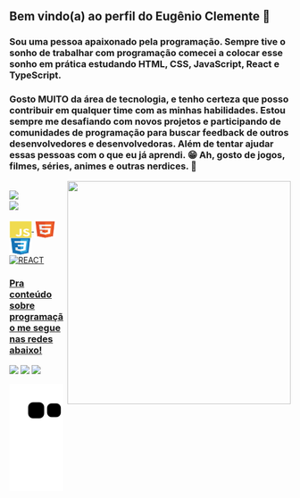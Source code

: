 
## Bem vindo(a) ao perfil do Eugênio Clemente :slightly_smiling_face:


### Sou uma pessoa apaixonado pela programação. Sempre tive o sonho de trabalhar com programação comecei a colocar esse sonho em prática estudando HTML, CSS, JavaScript, React e TypeScript. 

### Gosto MUITO da área de tecnologia, e tenho certeza que posso contribuir em qualquer time com as minhas habilidades. Estou sempre me desafiando com novos projetos e participando de comunidades de programação para buscar feedback de outros desenvolvedores e desenvolvedoras. Além de tentar ajudar essas pessoas com o que eu já aprendi. 😁 Ah, gosto de jogos, filmes, séries, animes e outras nerdices. 💚

<div>
<img align="right" height="400" width="400"src="https://user-images.githubusercontent.com/101140974/236045799-8339d7c9-6060-49dc-9f54-e1e468ff0f0b.png"/>
</div>

<br> 
<div>
  <a href="https://github.com/Eugenio-Clemente">
  <img height="180em" src="https://github-readme-stats.vercel.app/api?username=Eugenio-Clemente&show_icons=true&theme=onedark&include_all_commits=true&count_private=true"/><br>
  <img height="180em" src="https://github-readme-stats.vercel.app/api/top-langs/?username=Eugenio-Clemente&layout=compact&langs_count=6&theme=onedark"/>
</div>

<div style="display: inline_block"><br>
  <img align="center" alt="Js" height="30" width="40" src="https://raw.githubusercontent.com/devicons/devicon/master/icons/javascript/javascript-plain.svg">
  <img align="center" alt="HTML" height="30" width="40" src="https://raw.githubusercontent.com/devicons/devicon/master/icons/html5/html5-original.svg">
  <img align="center" alt="CSS" height="30" width="40" src="https://raw.githubusercontent.com/devicons/devicon/master/icons/css3/css3-original.svg">
  <img align="center" height="30" width="40" alt="REACT"  src="https://cdn.jsdelivr.net/gh/devicons/devicon/icons/react/react-original-wordmark.svg" />
</div>
 
  ### Pra conteúdo sobre programação me segue nas redes abaixo!
 
<div> 
  <a href="https://www.linkedin.com/in/eug%C3%AAnio-clemente-b11216243/" target="_blank"><img src="https://img.shields.io/badge/-LinkedIn-%230077B5?style=for-the-badge&logo=linkedin&logoColor=white" target="_blank"></a> 
 <a href="https://discord.gg/5DVhGKVf4h" target="_blank"><img src="https://img.shields.io/badge/Discord-7289DA?style=for-the-badge&logo=discord&logoColor=white" target="_blank"></a> 
  <a href = "eugenioclemente036@gmail.com"><img src="https://img.shields.io/badge/-Gmail-%23333?style=for-the-badge&logo=gmail&logoColor=white" target="_blank"></a>
 
  ![Snake animation](https://github.com/Eugenio-Clemente/Eugenio-Clemente/blob/output/github-contribution-grid-snake.svg)

</div>

